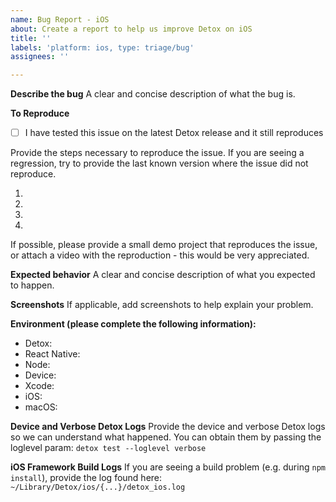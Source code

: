 ```yaml
---
name: Bug Report - iOS
about: Create a report to help us improve Detox on iOS
title: ''
labels: 'platform: ios, type: triage/bug'
assignees: ''

---
```


**Describe the bug**
A clear and concise description of what the bug is.

**To Reproduce**

- [ ] I have tested this issue on the latest Detox release and it still reproduces

Provide the steps necessary to reproduce the issue. If you are seeing a regression, try to provide the last known version where the issue did not reproduce.

1. 
2. 
3. 
4. 

If possible, please provide a small demo project that reproduces the issue, or attach a video with the reproduction - this would be very appreciated.

**Expected behavior**
A clear and concise description of what you expected to happen.

**Screenshots**
If applicable, add screenshots to help explain your problem.

**Environment (please complete the following information):**
 - Detox:
 - React Native:
 - Node:
 - Device:
 - Xcode:
 - iOS:
 - macOS: 

**Device and Verbose Detox Logs**
Provide the device and verbose Detox logs so we can understand what happened. You can obtain them by passing the loglevel param: `detox test --loglevel verbose`

**iOS Framework Build Logs**
If you are seeing a build problem (e.g. during `npm install`), provide the log found here: `~/Library/Detox/ios/{...}/detox_ios.log`
